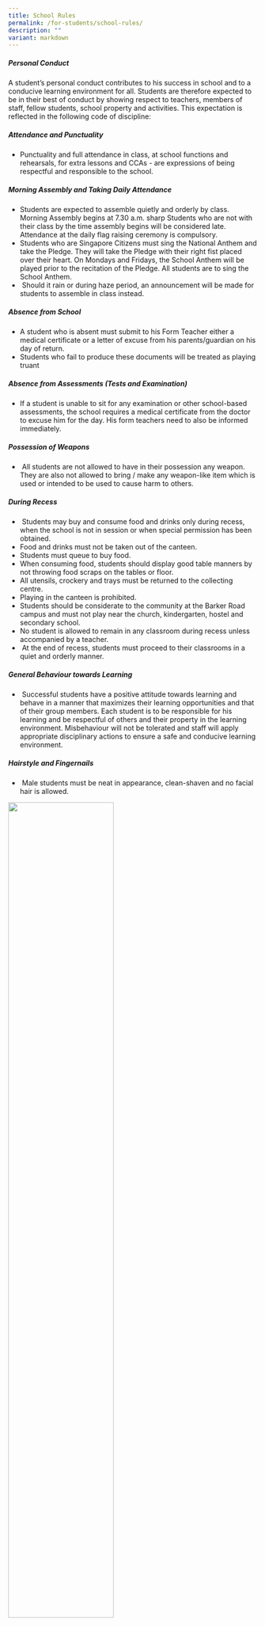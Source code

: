 ```yaml
---
title: School Rules
permalink: /for-students/school-rules/
description: ""
variant: markdown
---
```


##### **Personal Conduct**
A student’s personal conduct contributes to his success in school and to a conducive learning environment for all. Students are therefore expected to be in their best of conduct by showing respect to teachers, members of staff, fellow students, school property and activities. This expectation is reflected in the following code of discipline:

##### **Attendance and Punctuality**
*   Punctuality and full attendance in class, at school functions and rehearsals, for extra lessons and CCAs - are expressions of being respectful and responsible to the school.

##### **Morning Assembly and Taking Daily Attendance**

*   Students are expected to assemble quietly and orderly by class. Morning Assembly begins at 7.30 a.m. sharp Students who are not with their class by the time assembly begins will be considered late. Attendance at the daily flag raising ceremony is compulsory.
*   Students who are Singapore Citizens must sing the National Anthem and take the Pledge. They will take the Pledge with their right fist placed over their heart. On Mondays and Fridays, the School Anthem will be played prior to the recitation of the Pledge. All students are to sing the School Anthem.
*   &nbsp;Should it rain or during haze period, an announcement will be made for students to assemble in class instead.

##### **Absence from School**
*   A student who is absent must submit to his Form Teacher either a medical certificate or a letter of excuse from his parents/guardian on his day of return.
*   Students who fail to produce these documents will be treated as playing truant

##### **Absence from Assessments (Tests and Examination)**
*   If a student is unable to sit for any examination or other school-based assessments, the school requires a medical certificate from the doctor to excuse him for the day. His form teachers need to also be informed immediately.

##### **Possession of Weapons**
*   &nbsp;All students are not allowed to have in their possession any weapon. They are also not allowed to bring / make any weapon-like item which is used or intended to be used to cause harm to others.

##### **During Recess**
*   &nbsp;Students may buy and consume food and drinks only during recess, when the school is not in session or when special permission has been obtained.
*   Food and drinks must not be taken out of the canteen.
*   Students must queue to buy food.
*   When consuming food, students should display good table manners by not throwing food scraps on the tables or floor.
*   All utensils, crockery and trays must be returned to the collecting centre.
*   Playing in the canteen is prohibited.
*   Students should be considerate to the community at the Barker Road campus and must not play near the church, kindergarten, hostel and secondary school.
*   No student is allowed to remain in any classroom during recess unless accompanied by a teacher.&nbsp;
*   &nbsp;At the end of recess, students must proceed to their classrooms in a quiet and orderly manner.

##### **General Behaviour towards Learning**
*   &nbsp;Successful students have a positive attitude towards learning and behave in a manner that maximizes their learning opportunities and that of their group members. Each student is to be responsible for his learning and be respectful of others and their property in the learning environment. Misbehaviour will not be tolerated and staff will apply appropriate disciplinary actions to ensure a safe and conducive learning environment.

##### **Hairstyle and Fingernails**
*   &nbsp;Male students must be neat in appearance, clean-shaven and no facial hair is allowed.

<img src="/images/schrulepic1.jpg" style="width:65%">
		 
*   Hair should be short, properly combed and kept neat to present a smart appearance. It should be sloped and not touch the ears and the collar. The fringe should not fall on the forehead or touch the eyebrows
*   Extreme hairstyles, the use of hair colouring or hair gel are not allowed.
*   Fingernails must be kept short and clean.&nbsp;Personal Attire An ACSian’s pride in the school is represented by his personal appearance. It is expected of all students always to be neat and proper in their appearance as a mark of respect for the school.

##### **Personal Attire**
 An ACSian’s pride in the school is represented by his personal appearance. It is expected of all students always to be neat and proper in their appearance as a mark of respect for the school. 

##### **Wearing of Prescribed School Uniform**
*   Students are to wear the prescribed school uniform and modification to the uniform is not allowed.&nbsp;
*   &nbsp;Students are to attend school and school functions in the prescribed school uniform.&nbsp;
*   &nbsp;The name tag must be sewn directly above the shirt pocket. Those with leadership appointments e.g. prefects, monitors, sports leaders and subject representatives must wear the badge above the name tag.

<img src="/images/schrulepic2.jpg" style="width:35%">
		 
##### **Accessories**
*   &nbsp;No jewellery, talisman or any form of adornment is to be worn in school. If necessary, it must be kept in the wallet or pocket.
*   &nbsp;The school tie must be worn by P5 and P6 students on Mondays. They are to wear it with their uniform - during lessons, from morning assembly till recess. In addition, they are required to wear their tie at all formal school functions.&nbsp;&nbsp;
*   House tank tops must be worn during PE lessons.
*   &nbsp;Corporate T-shirts may be worn on Wednesdays.
*   &nbsp;Appropriate CCA attire may be worn on days when there are CCA meetings.
*   &nbsp;All tops must be tucked into the school shorts. P1 and P2 students are allowed to wear Velcro-strapped white shoes. P3 to P6 students must wear white-laced white shoes. Shoes are to be white without other colours on them. Slippers, sandals and track shoes are prohibited for normal school functions unless permission has been granted.

##### **Mobile Phone / Smartwatch^**
**^ refers to those that have similar functions as mobile phones.**

**The student must comply with the rules below; failure to do so might result in the removal of the student’s privilege to bring his mobile phone/smartwatch to school.**

1\.    Only mobile phones/smartwatches that are registered with the school are allowed to be used within the school premises.

2\.    Registered mobile phone/smartwatch will be issued with a label by the school. The school has the right to prohibit the usage of any unregistered or unlabelled device.

3\.    The mobile phone/smartwatch must be switched off at all times and kept out of sight during all school activities (i.e lessons, chapel, recess, CCAs and excursions). No mobile phones/ smartwatches are allowed in the examination rooms.

4\.    The student must seek his teacher’s permission before using his mobile phone/smartwatch during school hours.

5\.    The student can only use his mobile phone/smartwatch solely for communicating with his parents / caretakers when allowed to during school hours, or after school hours.

6\.    The student is not allowed to use his mobile phone/smartwatch to take photos or video within the school premises. Gaming and surfing the internet are not allowed.

7\.    Students who fail to abide by the rules will have their mobile phones (including SIM card) /smartwatches confiscated. Confiscated mobile phones/smartwatches can only be collected by student’s parents.

8\.    The school has the right to access the content of the mobile phone/smartwatch in the presence of the student if the school suspects that he has misused his mobile phone/smartwatch.

9\.    The school has the right to remove the student’s privilege to bring his mobile phone/smartwatch to school if he misuses his mobile phone/smartwatch within school premises.

10\. A change in mobile phone/smartwatch will require a [new registration](/files/device%20registration.pdf). 

11\. The school will not be responsible for any loss or damage of the student’s mobile phone/smartwatch.

##### **Early Release**<br>**Request for Early Release from School**

Pupils may seek for early release from school only for the following reasons:  

*   When he is not feeling well
*   A special request from his Parent/Guardian&nbsp;
*   Participation in Inter-School/National Tournaments and Special Duties

A Parent/Guardian must fill in the details and sign in the “Early Release From School” record book before the pupil can be released.

##### **Early Release from School When Pupil Is Not Feeling Well**
The pupil first seeks permission from his subject teacher in class. He will then be escorted to the General Office by the Monitor or by a fellow classmate assigned by the teacher. His parents will then be contacted. A pupil who is granted permission to leave school to seek medical attention is required to obtain a medical certificate dated on the day of his early release from school. The medical certificate is to be submitted to his Form Teacher when he returns to school.

##### **Early Release from School by Special Request from Parents/ Guardian**
Parents/Guardian must write to the Principal to ask for permission for the pupil to be released early from school. The school does not encourage medical appointments during school hours unless it is an emergency.